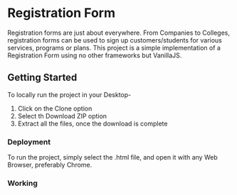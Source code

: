 # Registration Form
Registration forms are just about everywhere. From Companies to Colleges, registration forms can be used to sign up customers/students for various services, programs or plans.
This project is a simple implementation of a Registration Form using no other frameworks but VanillaJS.

## Getting Started
To locally run the project in your Desktop-
1. Click on the Clone option
2. Select th Download ZIP option
3. Extract all the files, once the download is complete

### Deployment
To run the project, simply select the .html file, and open it with any Web Browser, preferably Chrome.

### Working
